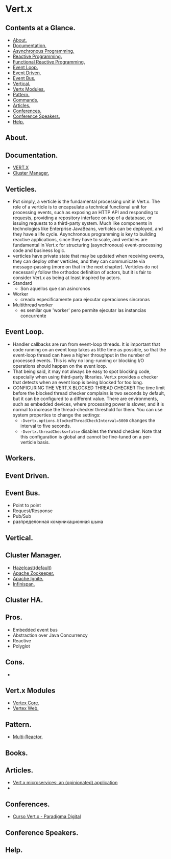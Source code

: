 # Vert.x





## Contents at a Glance.
* [About.](#about)
* [Documentation.](#documentation)
* [Asynchronous Programming.](https://github.com/descriptions-of-it-technologies/asynchronous-programming)
* [Reactive Programming.](https://github.com/descriptions-of-it-technologies/reactive-programming)
* [Functional Reactive Programming.](https://github.com/descriptions-of-it-technologies/functional-reactive-programming)  
* [Event Loop.](#event-loop) 
* [Event Driven.](#event-driven)
* [Event Bus.](#event-bus)
* [Vertical.](#vertical)
* [Vertx Modules.]()
* [Pattern.](#pattern)
* [Commands.](#commands)
* [Articles.](#articles)
* [Conferences.](#conferences)
* [Conference Speakers.](#conference-speakers)
* [Help.](#help)





## About.





## Documentation.
* [VERT.X](https://vertx.io/)
* [Cluster Manager.](https://vertx.io/docs/vertx-hazelcast/java/)



## Verticles.
* Put simply, a verticle is the fundamental processing unit in Vert.x. The role of a verticle is to encapsulate a 
  technical functional unit for processing events, such as exposing an HTTP API and responding to requests, providing 
  a repository interface on top of a database, or issuing requests to a third-party system. Much like components in 
  technologies like Enterprise JavaBeans, verticles can be deployed, and they have a life cycle.
  Asynchronous programming is key to building reactive applications, since they have to scale, and verticles are 
  fundamental in Vert.x for structuring (asynchronous) event-processing code and business logic.
* verticles have private state that may be updated when receiving events, they can deploy other verticles, and they 
  can communicate via message-passing (more on that in the next chapter). Verticles do not necessarily follow the orthodox 
  definition of actors, but it is fair to consider Vert.x as being at least inspired by actors.
* Standard
  * Son aquellos que son asincronos
* Worker
  * creado especificamente para ejecutar operaciones sincronas
* Multithread worker
  * es semilar que 'worker' pero permite ejecutar las instancias concurrente





## Event Loop. 
* Handler callbacks are run from event-loop threads. It is important that code running on an event loop takes as little 
  time as possible, so that the event-loop thread can have a higher throughput in the number of processed events. 
  This is why no long-running or blocking I/O operations should happen on the event loop.
* That being said, it may not always be easy to spot blocking code, especially when using third-party libraries. 
  Vert.x provides a checker that detects when an event loop is being blocked for too long.
* CONFIGURING THE VERT.X BLOCKED THREAD CHECKER
  The time limit before the blocked thread checker complains is two seconds by default, but it can be configured to a 
  different value. There are environments, such as embedded devices, where processing power is slower, and it is normal 
  to increase the thread-checker threshold for them.
  You can use system properties to change the settings:
    * `-Dvertx.options.blockedThreadCheckInterval=5000` changes the interval to five seconds.
    * `-Dvertx.threadChecks=false` disables the thread checker.
  Note that this configuration is global and cannot be fine-tuned on a per-verticle basis.


## Workers. 





## Event Driven. 





## Event Bus.
* Point to point
* Request/Response 
* Pub/Sub
* разпределонная комуникационная шына





## Vertical. 





## Cluster Manager.
* [Hazelcast(default)](https://github.com/descriptions-of-it-technologies/hazelcast)
* [Apache Zookeeper.](https://github.com/descriptions-of-it-technologies/zookeeper)
* [Apache Ignite.](https://github.com/descriptions-of-it-technologies/apache-ignite)
* [Infinispan.](https://github.com/descriptions-of-it-technologies/infinispan)





## Cluster HA.





## Pros.
* Embedded event bus
* Abstraction over Java Concurrency
* Reactive
* Polyglot





## Cons.
* 





## Vert.x Modules
* [Vertex Core.](vertx-core.md)
* [Vertex Web.](vertx-web.md)





## Pattern.
* [Multi-Reactor.](https://www.google.com/search?q=multi+reactor+pattern&oq=pattern+multi-re&aqs=chrome.1.69i57j0.14644j0j7&sourceid=chrome&ie=UTF-8)





## Books.





## Articles.
* [Vert.x microservices: an (opinionated) application](https://medium.com/@victorgil_91367/vert-x-microservices-an-opinionated-application-56e44c0b45b4)
* []()




## Conferences.
* [Curso Vert.x - Paradigma Digital](https://www.youtube.com/playlist?list=PL2yjEVbRSX7WuD06zFOXmW_o2CPvCrf7t)





## Conference Speakers.





## Help.
